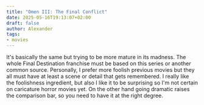 ```yaml
---
title: "Omen III: The Final Conflict"
date: 2025-05-16T19:13:07+02:00
draft: false
author: Alexander
tags:
- movies
---
```


It's basically the same but trying to be more mature in its madness.
The whole Final Destination franchise must be based on this series or another common source.
Personally, I prefer more foolish previous movies but they all must have at least a scene or detail that gets remembered.
I really like the foolishness ingredient, but also I like it to be surprising so I'm not certain on caricature horror movies yet.
On the other hand going dramatic raises the comparison bar, so you need to have it at the right degree.
